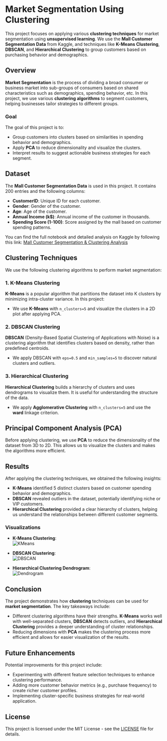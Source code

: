 # Market Segmentation Using Clustering

This project focuses on applying various **clustering techniques** for market segmentation using **unsupervised learning**. We use the **Mall Customer Segmentation Data** from Kaggle, and techniques like **K-Means Clustering**, **DBSCAN**, and **Hierarchical Clustering** to group customers based on purchasing behavior and demographics.

## Overview
**Market Segmentation** is the process of dividing a broad consumer or business market into sub-groups of consumers based on shared characteristics such as demographics, spending behavior, etc. In this project, we use various **clustering algorithms** to segment customers, helping businesses tailor strategies to different groups.

### Goal
The goal of this project is to:
- Group customers into clusters based on similarities in spending behavior and demographics.
- Apply **PCA** to reduce dimensionality and visualize the clusters.
- Interpret results to suggest actionable business strategies for each segment.

## Dataset
The **Mall Customer Segmentation Data** is used in this project. It contains 200 entries and the following columns:
- **CustomerID**: Unique ID for each customer.
- **Gender**: Gender of the customer.
- **Age**: Age of the customer.
- **Annual Income (k$)**: Annual income of the customer in thousands.
- **Spending Score (1-100)**: Score assigned by the mall based on customer spending patterns.

You can find the full notebook and detailed analysis on Kaggle by following this link:
[Mall Customer Segmentation & Clustering Analysis](https://www.kaggle.com/code/gadigevishalsai/mall-customer-segmentation-clustering-analysis#Mall-Customer-Segmentation-Data---Clustering-and-Analysis)

## Clustering Techniques
We use the following clustering algorithms to perform market segmentation:

### 1. K-Means Clustering
**K-Means** is a popular algorithm that partitions the dataset into K clusters by minimizing intra-cluster variance. In this project:
- We use **K-Means** with `n_clusters=5` and visualize the clusters in a 2D plot after applying PCA.
  
### 2. DBSCAN Clustering
**DBSCAN** (Density-Based Spatial Clustering of Applications with Noise) is a clustering algorithm that identifies clusters based on density, rather than predefined centroids.
- We apply DBSCAN with `eps=0.5` and `min_samples=5` to discover natural clusters and outliers.

### 3. Hierarchical Clustering
**Hierarchical Clustering** builds a hierarchy of clusters and uses dendrograms to visualize them. It is useful for understanding the structure of the data.
- We apply **Agglomerative Clustering** with `n_clusters=5` and use the **ward** linkage criterion.

## Principal Component Analysis (PCA)
Before applying clustering, we use **PCA** to reduce the dimensionality of the dataset from 3D to 2D. This allows us to visualize the clusters and makes the algorithms more efficient.

## Results
After applying the clustering techniques, we obtained the following insights:

- **K-Means** identified 5 distinct clusters based on customer spending behavior and demographics.
- **DBSCAN** revealed outliers in the dataset, potentially identifying niche or VIP customers.
- **Hierarchical Clustering** provided a clear hierarchy of clusters, helping us understand the relationships between different customer segments.

### Visualizations
- **K-Means Clustering**:  
  ![KMeans](images/kmeans_clusters.png)

- **DBSCAN Clustering**:  
  ![DBSCAN](images/dbscan_clusters.png)

- **Hierarchical Clustering Dendrogram**:  
  ![Dendrogram](images/hierarchical_dendrogram.png)

## Conclusion
The project demonstrates how **clustering** techniques can be used for **market segmentation**. The key takeaways include:
- Different clustering algorithms have their strengths. **K-Means** works well with well-separated clusters, **DBSCAN** detects outliers, and **Hierarchical Clustering** provides a deeper understanding of cluster relationships.
- Reducing dimensions with **PCA** makes the clustering process more efficient and allows for easier visualization of the results.

## Future Enhancements
Potential improvements for this project include:
- Experimenting with different feature selection techniques to enhance clustering performance.
- Adding more customer behavior metrics (e.g., purchase frequency) to create richer customer profiles.
- Implementing cluster-specific business strategies for real-world application.

## License
This project is licensed under the MIT License - see the [LICENSE](LICENSE) file for details.
